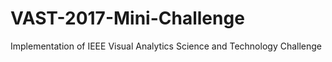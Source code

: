 # VAST-2017-Mini-Challenge
Implementation of IEEE Visual Analytics Science and Technology Challenge
